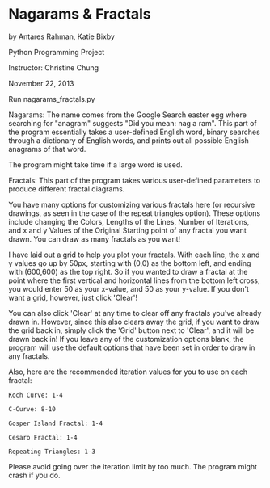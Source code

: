 Nagarams & Fractals
=================
by Antares Rahman, Katie Bixby

Python Programming Project

Instructor: Christine Chung

November 22, 2013


Run nagarams_fractals.py

Nagarams: The name comes from the Google Search easter egg where searching for "anagram" suggests "Did you mean: nag a ram". This part of the program essentially takes a user-defined English word, binary searches through a dictionary of English words, and prints out all possible English anagrams of that word.

The program might take time if a large word is used.


Fractals: This part of the program takes various user-defined parameters to produce different fractal diagrams.

You have many options for customizing various fractals here (or recursive drawings, as seen in the case of the repeat triangles option). These options include changing the Colors, Lengths of the Lines, Number of Iterations, and x and y Values of the Original Starting point of any fractal you want drawn. You can draw as many fractals as you want!

I have laid out a grid to help you plot your fractals. With each line, the x and y values go up by 50px, starting with (0,0) as the bottom left, and ending with (600,600) as the top right. So if you wanted to draw a fractal at the point where the first vertical and horizontal lines from the bottom left cross, you would enter 50 as your x-value, and 50 as your y-value. If you don't want a grid, however, just click 'Clear'!

You can also click 'Clear' at any time to clear off any fractals you've already drawn in.  However, since this also clears away the grid, if you want to draw the grid back in, simply click the 'Grid' button next to 'Clear', and it will be drawn back in!
If you leave any of the customization options blank, the program will use the default options that have been set in order to draw in any fractals.

Also, here are the recommended iteration values for you to use on each fractal:
    
    Koch Curve: 1-4
    
    C-Curve: 8-10
    
    Gosper Island Fractal: 1-4
    
    Cesaro Fractal: 1-4
    
    Repeating Triangles: 1-3

Please avoid going over the iteration limit by too much. The program might crash if you do.


